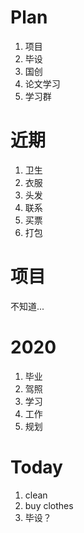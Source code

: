 # Plan
1. 项目
2. 毕设
3. 国创
4. 论文学习
5. 学习群

# 近期
1. 卫生
2. 衣服
3. 头发
4. 联系
5. 买票
6. 打包

# 项目
不知道...

# 2020
1. 毕业
2. 驾照
3. 学习
4. 工作
5. 规划

# Today
1. clean
2. buy clothes
3. 毕设？



